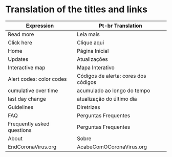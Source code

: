 # Translation of the titles and links


Expression | Pt-br Translation |
---------- | ----------------- |
Read more | Leia mais
Click here | Clique aqui
Home | Página Inicial
Updates | Atualizações
Interactive map | Mapa Interativo
Alert codes: color codes | Códigos de alerta: cores dos códigos
cumulative over time | acumulado ao longo do tempo
last day change | atualização do último dia
Guidelines | Diretrizes
FAQ | Perguntas Frequentes
Frequently asked questions | Perguntas Frequentes
About | Sobre
EndCoronaVirus.org | AcabeComOCoronaVirus.org

